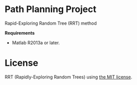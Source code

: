 # Path Planning Project

Rapid-Exploring Random Tree (RRT) method



**Requirements**

- Matlab R2013a or later.

License
============
RRT (Rapidly-Exploring Random Trees) using [the MIT license](LICENSE).
